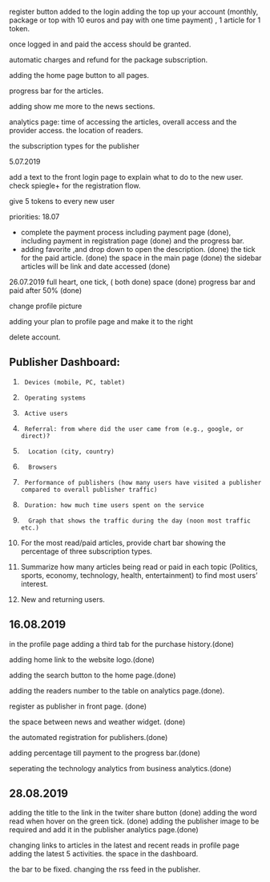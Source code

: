 register  button added to the login
adding the top up your account (monthly, package or top with 10 euros and pay with one time payment) , 1 article for 1 token.

once logged in and paid the access should be granted.

automatic charges and refund for the package subscription.

adding the home page button to all pages.

progress bar for the articles.

adding show me more to the news sections.

analytics page: time of accessing the articles, overall access and the provider access. 
the location of readers. 

the subscription types for the publisher

5.07.2019

add a text to the front login page to explain what to do to the new user.
check spiegle+ for the registration flow.

give 5 tokens to every new user

priorities: 18.07
- complete the payment process
including payment page (done), including payment in registration page (done)
 and the progress bar.
- adding favorite ,and drop down to open the description. (done)
the tick for the paid article. (done)
the space in the main page (done)
the sidebar articles will be link and date accessed (done)

26.07.2019
full heart, one tick, ( both done)
space (done)
progress bar and paid after 50% (done)

change profile picture 

adding your plan to profile page and make it to the right

delete account.


## Publisher Dashboard: 

1.      Devices (mobile, PC, tablet)

2.      Operating systems

3.      Active users

4.      Referral: from where did the user came from (e.g., google, or direct)?

5.       Location (city, country)

6.       Browsers

7.      Performance of publishers (how many users have visited a publisher compared to overall publisher traffic)

8.      Duration: how much time users spent on the service

9.       Graph that shows the traffic during the day (noon most traffic etc.)

10.   For the most read/paid articles, provide chart bar showing the percentage of three subscription types.

11.   Summarize how many articles being read or paid in each topic (Politics, sports, economy, technology, health, entertainment) to find most users’ interest.

12.   New and returning users.



## 16.08.2019

in the profile page adding a third tab for the purchase history.(done)

adding home link to the website logo.(done)

adding the search button to the home page.(done)

adding the readers number to the table on analytics page.(done).

register as publisher in front page. (done)

the space between news and weather widget. (done)

the automated registration for publishers.(done)

adding percentage till payment to the progress bar.(done)

seperating the technology analytics from business analytics.(done)


## 28.08.2019 
adding the title to the link in the twiter share button (done)
adding the word read when hover on the green tick. (done)
adding the publisher image to be required and add it in the publisher analytics page.(done)

changing links to articles in the latest and recent reads in profile page 
adding the latest 5 activities.
the space in the dashboard.

the bar to be fixed.
changing the rss feed in the publisher.


